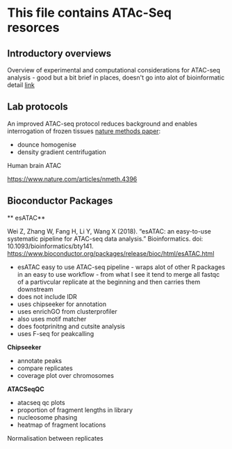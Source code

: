 
# This file contains ATAc-Seq resorces 

## Introductory overviews

Overview of experimental and computational considerations for ATAC-seq analysis - good but a bit brief in places, doesn't go into alot of bioinformatic detail
[link](https://informatics.fas.harvard.edu/atac-seq-guidelines.html)



## Lab protocols 

An improved ATAC-seq protocol reduces background and enables interrogation of frozen tissues 
[nature methods paper](https://www.nature.com/articles/nmeth.4396): 

- dounce homogenise
- density gradient centrifugation 

Human brain ATAC

https://www.nature.com/articles/nmeth.4396


## Bioconductor Packages 

** esATAC**

Wei Z, Zhang W, Fang H, Li Y, Wang X (2018). “esATAC: an easy-to-use systematic pipeline for ATAC-seq data analysis.” Bioinformatics. doi: 10.1093/bioinformatics/bty141. 
https://www.bioconductor.org/packages/release/bioc/html/esATAC.html

- esATAC easy to use ATAC-seq pipeline - wraps alot of other R packages in an easy to use workflow - from what I see it tend to merge all fastqc of a partivcular replicate at the beginning and then carries them downstream 
- does not include IDR 
- uses chipseeker for annotation
- uses enrichGO from clusterprofiler 
- also uses motif matcher
- does footprinitng and cutsite analysis 
- uses F-seq for peakcalling 

**Chipseeker**

- annotate peaks
- compare replicates 
- coverage plot over chromosomes 

**ATACSeqQC**

- atacseq qc plots
- proportion of fragment lengths in library
- nucleosome phasing 
- heatmap of fragment locations 

Normalisation between replicates 



